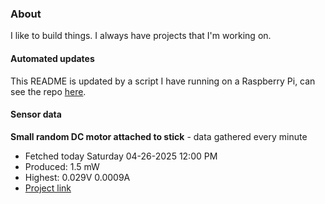 ### About
I like to build things. I always have projects that I'm working on.

#### Automated updates
This README is updated by a script I have running on a Raspberry Pi, can see the repo [here](https://github.com/jdc-cunningham/raspi-git-repo-updater).

#### Sensor data


**Small random DC motor attached to stick** - data gathered every minute
- Fetched today Saturday 04-26-2025 12:00 PM
- Produced: 1.5 mW
- Highest: 0.029V 0.0009A
- [Project link](https://github.com/jdc-cunningham/turbine-raspi)